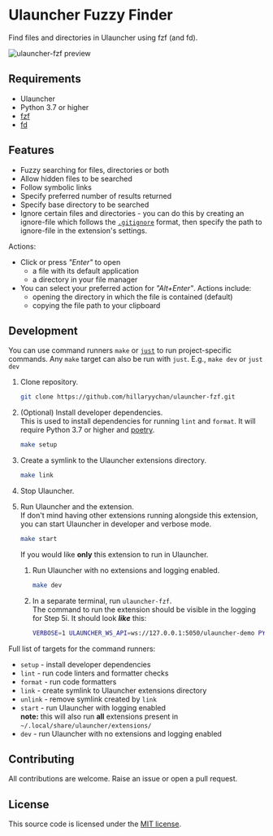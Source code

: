 # Ulauncher Fuzzy Finder

Find files and directories in Ulauncher using fzf (and fd).

![ulauncher-fzf preview](https://user-images.githubusercontent.com/44228565/148923401-e8268ef5-974f-4912-8b65-e1704159bfc2.png)

## Requirements

* Ulauncher
* Python 3.7 or higher
* [fzf](https://github.com/junegunn/fzf)
* [fd](https://github.com/sharkdp/fd)

## Features

* Fuzzy searching for files, directories or both
* Allow hidden files to be searched
* Follow symbolic links
* Specify preferred number of results returned
* Specify base directory to be searched
* Ignore certain files and directories - you can do this by creating an ignore-file
which follows the [`.gitignore`](https://git-scm.com/docs/gitignore#_pattern_format)
format, then specify the path to ignore-file in the extension's settings.

Actions:

* Click or press *"Enter"* to open
    * a file with its default application
    * a directory in your file manager
* You can select your preferred action for *"Alt+Enter"*. Actions include:
    * opening the directory in which the file is contained (default)
    * copying the file path to your clipboard

## Development

You can use command runners `make` or [`just`](https://github.com/casey/just)
to run project-specific commands. Any `make` target can also be run with `just`.
E.g., `make dev` or `just dev`

1. Clone repository.

    ```sh
    git clone https://github.com/hillaryychan/ulauncher-fzf.git
    ```

1. (Optional) Install developer dependencies.  
    This is used to install dependencies for running `lint` and `format`.
    It will require Python 3.7 or higher and [poetry](https://python-poetry.org/docs/).

    ```sh
    make setup
    ```

1. Create a symlink to the Ulauncher extensions directory.

    ```sh
    make link
    ```

1. Stop Ulauncher.
1. Run Ulauncher and the extension.  
    If don't mind having other extensions running alongside this extension, you can start Ulauncher in developer and verbose mode.

    ```sh
    make start
    ```

    If you would like **only** this extension to run in Ulauncher.

    1. Run Ulauncher with no extensions and logging enabled.

        ```sh
        make dev
        ```

    1. In a separate terminal, run `ulauncher-fzf`.  
        The command to run the extension should be visible in the logging for Step 5i. It should look ***like*** this:

        ```sh
        VERBOSE=1 ULAUNCHER_WS_API=ws://127.0.0.1:5050/ulauncher-demo PYTHONPATH=/home/username/projects/ulauncher /usr/bin/python /home/username/.local/share/ulauncher/extensions/ulauncher-demo/main.py
        ```

Full list of targets for the command runners:

* `setup` - install developer dependencies
* `lint` - run code linters and formatter checks
* `format` - run code formatters
* `link` - create symlink to Ulauncher extensions directory
* `unlink` - remove symlink created by `link`
* `start` - run Ulauncher with logging enabled  
    **note:** this will also run **all** extensions present in `~/.local/share/ulauncher/extensions/`
* `dev` - run Ulauncher with no extensions and logging enabled

## Contributing

All contributions are welcome. Raise an issue or open a pull request.

## License

This source code is licensed under the [MIT license](LICENSE).
